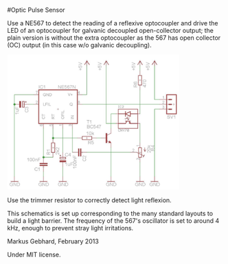 #Optic Pulse Sensor

Use a NE567 to detect the reading of a reflexive optocoupler and drive the LED of an optocoupler
for galvanic decoupled open-collector output; the plain version is without the extra optocoupler
as the 567 has open collector (OC) output (in this case w/o galvanic decoupling).

<img src="PLL_Counter_plain.jpg" width=400px>

Use the trimmer resistor to correctly detect light reflexion.

This schematics is set up corresponding to the many standard layouts to build a light barrier.
The frequency of the 567's oscillator is set to around 4 kHz, enough to prevent stray light
irritations.

Markus Gebhard, February 2013

Under MIT license.